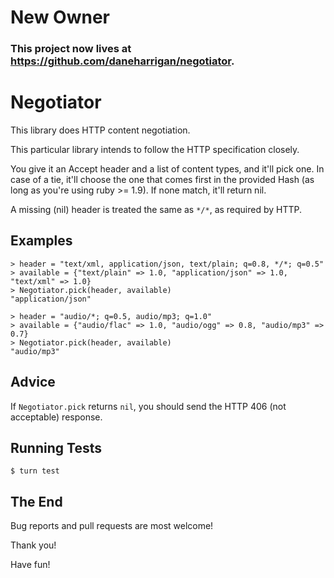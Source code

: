 # New Owner

### This project now lives at <https://github.com/daneharrigan/negotiator>.

# Negotiator

This library does HTTP content negotiation.

This particular library intends to follow the HTTP
specification closely.

You give it an Accept header and a list of content types,
and it'll pick one. In case of a tie, it'll choose the one
that comes first in the provided Hash (as long as you're
using ruby >= 1.9). If none match, it'll return nil.

A missing (nil) header is treated the same as `*/*`, as
required by HTTP.

## Examples

    > header = "text/xml, application/json, text/plain; q=0.8, */*; q=0.5"
    > available = {"text/plain" => 1.0, "application/json" => 1.0, "text/xml" => 1.0}
    > Negotiator.pick(header, available)
    "application/json"

    > header = "audio/*; q=0.5, audio/mp3; q=1.0"
    > available = {"audio/flac" => 1.0, "audio/ogg" => 0.8, "audio/mp3" => 0.7}
    > Negotiator.pick(header, available)
    "audio/mp3"

## Advice

If `Negotiator.pick` returns `nil`, you should send the
HTTP 406 (not acceptable) response.

## Running Tests

    $ turn test

## The End

Bug reports and pull requests are most welcome!

Thank you!

Have fun!
